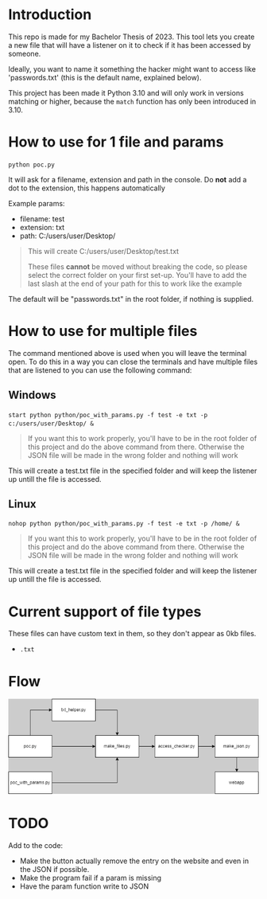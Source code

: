 # Introduction
This repo is made for my Bachelor Thesis of 2023.
This tool lets you create a new file that will have a listener on it to check if it has been accessed by someone.

Ideally, you want to name it something the hacker might want to access like 'passwords.txt' (this is the default name, explained below).

This project has been made it Python 3.10 and will only work in versions matching or higher, because the `match` function has only been introduced in 3.10.

# How to use for 1 file and params

`python poc.py`

It will ask for a filename, extension and path in the console.
Do **not** add a dot to the extension, this happens automatically

Example params:
- filename: test
- extension: txt
- path: C:/users/user/Desktop/

> This will create C:/users/user/Desktop/test.txt
>
> These files **cannot** be moved without breaking the code, so please select the correct folder on your first set-up.
> You'll have to add the last slash at the end of your path for this to work like the example

The default will be "passwords.txt" in the root folder, if nothing is supplied.

# How to use for multiple files

The command mentioned above is used when you will leave the terminal open. To do this in a way you can close the terminals and have multiple files that are listened to you can use the following command:

## Windows

`start python python/poc_with_params.py -f test -e txt -p c:/users/user/Desktop/ &`

>If you want this to work properly, you'll have to be in the root folder of this project and do the above command from there. Otherwise the JSON file will be made in the wrong folder and nothing will work

This will create a test.txt file in the specified folder and will keep the listener up untill the file is accessed.

## Linux

`nohop python python/poc_with_params.py -f test -e txt -p /home/ &`

>If you want this to work properly, you'll have to be in the root folder of this project and do the above command from there. Otherwise the JSON file will be made in the wrong folder and nothing will work

This will create a test.txt file in the specified folder and will keep the listener up untill the file is accessed.

# Current support of file types
These files can have custom text in them, so they don't appear as 0kb files.
- `.txt`

# Flow
![](flow.png)

# TODO

Add to the code:
- Make the button actually remove the entry on the website and even in the JSON if possible.
- Make the program fail if a param is missing
- Have the param function write to JSON